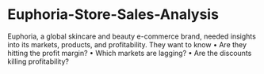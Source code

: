 # Euphoria-Store-Sales-Analysis
Euphoria, a global skincare and beauty e-commerce brand, needed insights into its markets, products, and profitability. They want to know  • Are they hitting the profit margin?  • Which markets are lagging?  • Are the discounts killing profitability?
